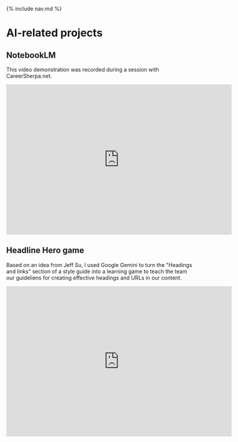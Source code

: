 {% include nav.md %}

# AI-related projects

## NotebookLM

This video demonstration was recorded during a session with CareerSherpa.net.

<iframe width="600" height="400" src="https://www.youtube.com/embed/-Mp_jg-LhWE?si=61AZpXlBewqWDzjJ" title="YouTube video player" frameborder="0" allow="accelerometer; autoplay; clipboard-write; encrypted-media; gyroscope; picture-in-picture; web-share" referrerpolicy="strict-origin-when-cross-origin" allowfullscreen></iframe>

## Headline Hero game

Based on an idea from Jeff Su, I used Google Gemini to turn the "Headings and links" section of a style guide into a learning game to teach the team our guideliens for creating 
effective headings and URLs in our content.
<iframe src="https://gemini.google.com/share/4876b92999ed" width="600" height="400" frameborder="0" allowfullscreen>
  Your browser does not support iframes.
</iframe>
